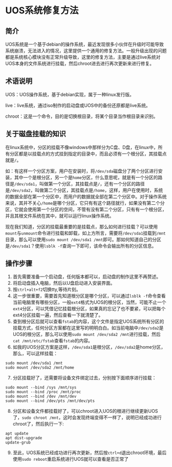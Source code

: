 # UOS系统修复方法

## 简介
UOS系统是一个基于debian的操作系统，最近发现很多小伙伴在升级时可能导致系统崩溃，无法进入的情况，这里提供一个通用的修复方法。一般升级出现的问题都是系统核心模块没有正常升级导致，这里的修复方法，主要是通过live系统对UOS本身的文件系统进行挂载，然后chroot进去进行再次更新来进行修复。

## 术语说明
UOS：UOS操作系统，基于debian实现，属于一种linux发行版。

live：live系统，通过iso制作的启动盘或UOS中的备份还原都是live系统。

chroot：这是一个命令，目的是切换根目录，将某个目录当作根目录来识别。

## 关于磁盘挂载的知识
在linux系统中，分区的挂载不像windows中那样分为C盘、D盘，在linux中，所有分区都是以挂载点的方式挂到指定的目录中，而且必须有一个根分区，其挂载点就是`/`。

如：有这样一个分区方案，用户在安装时，将`/dev/sda`磁盘分了两个分区进行安装，其中一个是根分区，另一个是`home`分区，什么意思呢，就是有一个分区的路径是`/dev/sda1`，叫做第一个分区，其挂载点是`/`，还有一个分区的路径是`/dev/sda2`，叫做第二个分区，其挂载点是`/home`，这样，用户在使用时，系统的数据全部在第一个分区中，而用户的数据就全部在第二个分区中。对于操作系统来说，其并不关心`/home`是哪个分区，它只有有这个路径就行，如果没有第二个分区，它就会使用第一个分区的空间，不管有没有第二个分区，只有有一个根分区，并且其根文件系统在其中，就可以运行linux操作系统。

现在我们知道，分区的挂载最重要的是挂载点，那么如何进行挂载？可以使用`mount`与`unmount`命令进行挂载和卸载，如上方所言，需要将`/dev/sda1`挂载到`/mnt`目录，那么可以使用`sudo mount /dev/sda1 /mnt`即可。那如何知道自己的分区是`/dev/sda1`？使用`lsblk -f`查询一下即可，该命令会输出所有的分区信息。
## 操作步骤
1. 首先需要准备一个启动盘，任何版本都可以，启动盘的制作这里不再赘述。
2. 将启动盘插入电脑，然后以U盘启动进入安装界面。
3. 按`ctrl+alt+f2`切换tty,等待片刻。
4. 这一步很重要，需要首先知道根分区是哪个分区，可以通过`lsblk -f`命令查看当前电脑里有哪些分区，一般`ext4`格式为UOS的根分区，当然，可能不止一个`ext4`分区，可以凭借记忆挂载根分区，如果真的忘记了也不要紧，可以把每个ext4分区挂载一遍，然后查看一下就清楚了。
5. 查到根分区后就可以查看`fstab`的内容，这个文件是指定UOS系统所有分区的挂载方式，任何分区方案都在这里写的明明白白。如当前电脑中`/dev/sda2`是UOS的根分区，那么可以使用`sudo mount /dev/sda2 /mnt`进行挂载，然后`cat /mnt/etc/fstab`查看`fstab`的内容。
6. 如我的UOS分区方案是这样，`/dev/sda1`是根分区，`/dev/sda2`是home分区，那么，可以这样挂载：
```
sudo mount /dev/sda1 /mnt
sudo mount /dev/sda2 /mnt/home
```
7. 分区挂载好了，还需要将设备文件绑定过去，分别按下面顺序进行挂载：
```
sudo mount --bind /sys /mnt/sys
sudo mount --bind /proc /mnt/proc
sudo mount --bind /dev /mnt/dev
sudo mount --bind /dev/pts /mnt/dev/pts
```
8. 分区和设备文件都挂载好了，可以chroot进入UOS的根进行继续更新UOS了，`sudo chroot /mnt`，这时会发现终端变得不一样了，说明已经成功进行chroot了，然后执行一下:
```
apt update
apt dist-upgrade
update-grub
```
9. 至此，UOS系统已经成功进行再次更新，然后按`ctrl+d`退出chroot环境，最后使用`sudo reboot`重启系统进行UOS就可以查看是否正常了